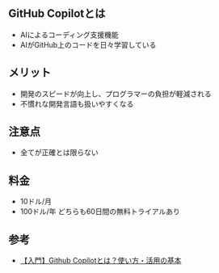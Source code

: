 ## GitHub Copilotとは
* AIによるコーディング支援機能
* AIがGitHub上のコードを日々学習している

## メリット
* 開発のスピードが向上し、プログラマーの負担が軽減される
* 不慣れな開発言語も扱いやすくなる

## 注意点
* 全てが正確とは限らない

## 料金
* 10ドル/月
* 100ドル/年
どちらも60日間の無料トライアルあり

## 参考
* [【入門】Github Copilotとは？使い方・活用の基本](https://www.kagoya.jp/howto/it-glossary/develop/githubcopilot/)
